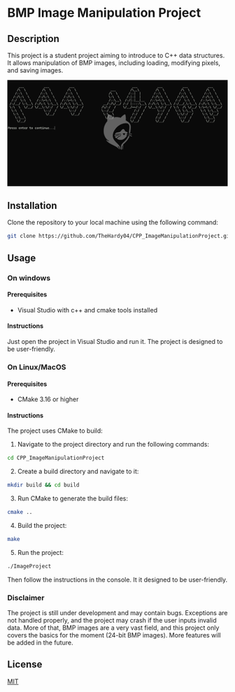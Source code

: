 # BMP Image Manipulation Project

## Description

This project is a student project aiming to introduce to C++ data structures. It allows manipulation of BMP images, including loading, modifying pixels, and saving images.

![CPP Image Manipulation Project](fig/Console_App_Interface.png)

## Installation

Clone the repository to your local machine using the following command:
```bash
git clone https://github.com/TheHardy04/CPP_ImageManipulationProject.git
```

## Usage 
### On windows

#### Prerequisites

- Visual Studio with c++ and cmake tools installed

#### Instructions 

Just open the project in Visual Studio and run it. The project is designed to be user-friendly.

### On Linux/MacOS

#### Prerequisites
- CMake 3.16 or higher

#### Instructions

The project uses CMake to build:
1. Navigate to the project directory and run the following commands:
```bash
cd CPP_ImageManipulationProject
```
2. Create a build directory and navigate to it:
```bash
mkdir build && cd build
```
3. Run CMake to generate the build files:
```bash
cmake ..
```
4. Build the project:
```bash
make
```
5. Run the project:
```bash
./ImageProject
```

Then follow the instructions in the console. It it designed to be user-friendly.

### Disclaimer

The project is still under development and may contain bugs. Exceptions are not handled properly, and the project may crash if the user inputs invalid data.
More of that, BMP images are a very vast field, and this project only covers the basics for the moment (24-bit BMP images).
More features will be added in the future.

## License
[MIT](https://choosealicense.com/licenses/mit/)
